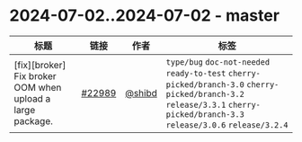 # 2024-07-02..2024-07-02 - master
| 标题 | 链接 | 作者 | 标签 |
| - | :--: | :--: | - |
| [fix][broker] Fix broker OOM when upload a large package. | [#22989](https://github.com/apache/pulsar/pull/22989) | [@shibd](https://github.com/shibd) | `type/bug` `doc-not-needed` `ready-to-test` `cherry-picked/branch-3.0` `cherry-picked/branch-3.2` `release/3.3.1` `cherry-picked/branch-3.3` `release/3.0.6` `release/3.2.4`  | 

